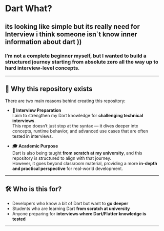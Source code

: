 # Dart What? 
## its looking like simple but its really need for Interview i think someone isn`t know  inner information about dart ))

### I’m not a complete beginner myself, but I wanted to build a structured journey starting from absolute zero all the way up to hard interview-level concepts.


---

## 🌟 Why this repository exists  

There are two main reasons behind creating this repository:  

- **🎯 Interview Preparation**  
  I aim to strengthen my Dart knowledge for **challenging technical interviews**.  
  This repo doesn’t just stop at the syntax — it dives deeper into concepts, runtime behavior, and advanced use cases that are often tested in interviews.  

- **🎓 Academic Purpose**  
  Dart is also being taught **from scratch at my university**, and this repository is structured to align with that journey.  
  However, it goes beyond classroom material, providing a more **in-depth and practical perspective** for real-world development.  

---

## 🛠 Who is this for?  

- Developers who know a bit of Dart but want to **go deeper**  
- Students who are learning Dart **from scratch at university**  
- Anyone preparing for **interviews where Dart/Flutter knowledge is tested**  

---
